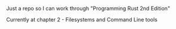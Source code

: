 Just a repo so I can work through "Programming Rust 2nd Edition"

Currently at chapter 2 - Filesystems and Command Line tools